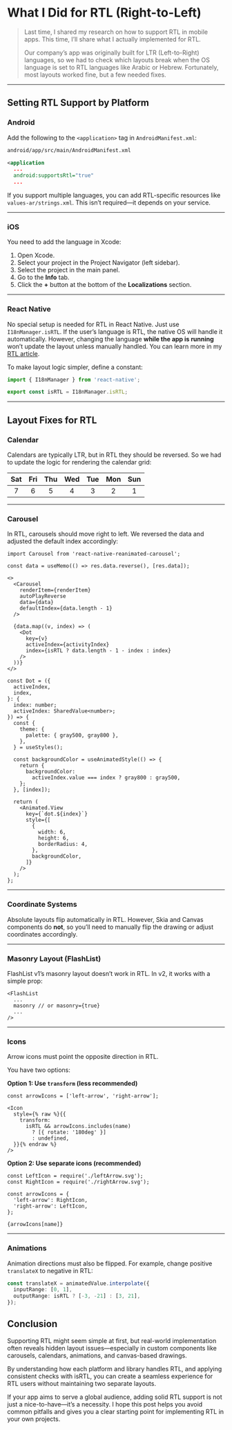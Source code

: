 # What I Did for RTL (Right-to-Left)

> Last time, I shared my research on how to support RTL in mobile apps. This time, I’ll share what I actually implemented for RTL.
>
> Our company’s app was originally built for LTR (Left-to-Right) languages, so we had to check which layouts break when the OS language is set to RTL languages like Arabic or Hebrew. Fortunately, most layouts worked fine, but a few needed fixes.

---

## Setting RTL Support by Platform

### Android

Add the following to the `<application>` tag in `AndroidManifest.xml`:

```xml
android/app/src/main/AndroidManifest.xml

<application
  ...
  android:supportsRtl="true"
  ...
```

If you support multiple languages, you can add RTL-specific resources like `values-ar/strings.xml`. This isn’t required—it depends on your service.

---

### iOS

You need to add the language in Xcode:

1. Open Xcode.
2. Select your project in the Project Navigator (left sidebar).
3. Select the project in the main panel.
4. Go to the **Info** tab.
5. Click the **+** button at the bottom of the **Localizations** section.

---

### React Native

No special setup is needed for RTL in React Native. Just use `I18nManager.isRTL`.
If the user’s language is RTL, the native OS will handle it automatically.
However, changing the language **while the app is running** won’t update the layout unless manually handled. You can learn more in my [RTL article](https://yeoung004.github.io/rtl/).

To make layout logic simpler, define a constant:

```ts
import { I18nManager } from 'react-native';

export const isRTL = I18nManager.isRTL;
```

---

## Layout Fixes for RTL

### Calendar

Calendars are typically LTR, but in RTL they should be reversed.
So we had to update the logic for rendering the calendar grid:

| Sat | Fri | Thu | Wed | Tue | Mon | Sun |
| :-: | :-: | :-: | :-: | :-: | :-: | :-: |
|  7  |  6  |  5  |  4  |  3  |  2  |  1  |

---

### Carousel

In RTL, carousels should move right to left.
We reversed the data and adjusted the default index accordingly:

```tsx
import Carousel from 'react-native-reanimated-carousel';

const data = useMemo(() => res.data.reverse(), [res.data]);

<>
  <Carousel
    renderItem={renderItem}
    autoPlayReverse
    data={data}
    defaultIndex={data.length - 1}
  />

  {data.map((v, index) => (
    <Dot
      key={v}
      activeIndex={activityIndex}
      index={isRTL ? data.length - 1 - index : index}
    />
  ))}
</>

const Dot = ({
  activeIndex,
  index,
}: {
  index: number;
  activeIndex: SharedValue<number>;
}) => {
  const {
    theme: {
      palette: { gray500, gray800 },
    },
  } = useStyles();

  const backgroundColor = useAnimatedStyle(() => {
    return {
      backgroundColor:
        activeIndex.value === index ? gray800 : gray500,
    };
  }, [index]);

  return (
    <Animated.View
      key={`dot.${index}`}
      style={[
        {
          width: 6,
          height: 6,
          borderRadius: 4,
        },
        backgroundColor,
      ]}
    />
  );
};
```

---

### Coordinate Systems

Absolute layouts flip automatically in RTL.
However, Skia and Canvas components do **not**, so you’ll need to manually flip the drawing or adjust coordinates accordingly.

---

### Masonry Layout (FlashList)

FlashList v1’s masonry layout doesn’t work in RTL.
In v2, it works with a simple prop:

```tsx
<FlashList 
  ...
  masonry // or masonry={true}
  ...
/>
```

---

### Icons

Arrow icons must point the opposite direction in RTL.

You have two options:

**Option 1: Use `transform` (less recommended)**

```tsx
const arrowIcons = ['left-arrow', 'right-arrow'];

<Icon
  style={% raw %}{{
    transform:
      isRTL && arrowIcons.includes(name)
        ? [{ rotate: '180deg' }]
        : undefined,
  }}{% endraw %}
/>
```

**Option 2: Use separate icons (recommended)**

```tsx
const LeftIcon = require('./leftArrow.svg');
const RightIcon = require('./rightArrow.svg');

const arrowIcons = {
  'left-arrow': RightIcon,
  'right-arrow': LeftIcon,
};

{arrowIcons[name]}
```

---

### Animations

Animation directions must also be flipped.
For example, change positive `translateX` to negative in RTL:

```ts
const translateX = animatedValue.interpolate({
  inputRange: [0, 1],
  outputRange: isRTL ? [-3, -21] : [3, 21],
});
```


## Conclusion
Supporting RTL might seem simple at first, but real-world implementation often reveals hidden layout issues—especially in custom components like carousels, calendars, animations, and canvas-based drawings.

By understanding how each platform and library handles RTL, and applying consistent checks with isRTL, you can create a seamless experience for RTL users without maintaining two separate layouts.

If your app aims to serve a global audience, adding solid RTL support is not just a nice-to-have—it’s a necessity. I hope this post helps you avoid common pitfalls and gives you a clear starting point for implementing RTL in your own projects.